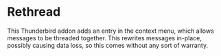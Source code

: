 Rethread
========

This Thunderbird addon adds an entry in the context menu, which allows messages
to be threaded together. This rewrites messages in-place, possibly causing data
loss, so this comes without any sort of warranty.
